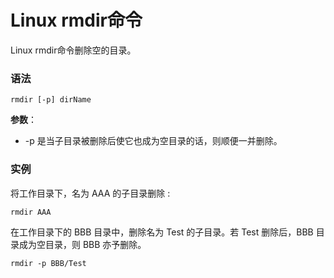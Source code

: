 
# Linux rmdir命令



Linux rmdir命令删除空的目录。

### 语法

```
rmdir [-p] dirName
```

**参数**：

*   -p 是当子目录被删除后使它也成为空目录的话，则顺便一并删除。

### 实例

将工作目录下，名为 AAA 的子目录删除 :

```
rmdir AAA
```

在工作目录下的 BBB 目录中，删除名为 Test 的子目录。若 Test 删除后，BBB 目录成为空目录，则 BBB 亦予删除。

```
rmdir -p BBB/Test
```



